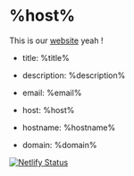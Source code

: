 ---
---
<!-- vim: nospell
-->

# %host%

This is our [website](%loc%) yeah !

- title: %title%
- description: %description%
- email: %email%

- host: %host%
- hostname: %hostname%
- domain: %domain%


[![Netlify Status](https://api.netlify.com/api/v1/badges/de6237a3-8ef2-456b-929f-3cb2eff2ca8c/deploy-status)](https://app.netlify.com/sites/jolly-curie-50ae42/deploys)
